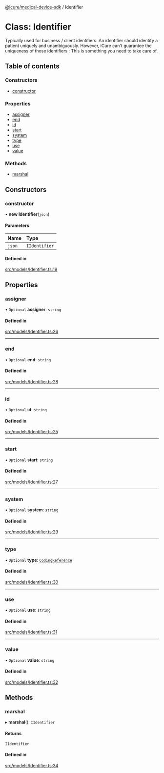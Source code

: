 [@icure/medical-device-sdk](../modules.md) / Identifier

# Class: Identifier

Typically used for business / client identifiers. An identifier should identify a patient uniquely and unambiguously. However, iCure can't guarantee the uniqueness of those identifiers : This is something you need to take care of.

## Table of contents

### Constructors

- [constructor](Identifier.md#constructor)

### Properties

- [assigner](Identifier.md#assigner)
- [end](Identifier.md#end)
- [id](Identifier.md#id)
- [start](Identifier.md#start)
- [system](Identifier.md#system)
- [type](Identifier.md#type)
- [use](Identifier.md#use)
- [value](Identifier.md#value)

### Methods

- [marshal](Identifier.md#marshal)

## Constructors

### constructor

• **new Identifier**(`json`)

#### Parameters

| Name | Type |
| :------ | :------ |
| `json` | `IIdentifier` |

#### Defined in

[src/models/Identifier.ts:19](https://github.com/icure/icure-medical-device-js-sdk/blob/6492840/src/models/Identifier.ts#L19)

## Properties

### assigner

• `Optional` **assigner**: `string`

#### Defined in

[src/models/Identifier.ts:26](https://github.com/icure/icure-medical-device-js-sdk/blob/6492840/src/models/Identifier.ts#L26)

___

### end

• `Optional` **end**: `string`

#### Defined in

[src/models/Identifier.ts:28](https://github.com/icure/icure-medical-device-js-sdk/blob/6492840/src/models/Identifier.ts#L28)

___

### id

• `Optional` **id**: `string`

#### Defined in

[src/models/Identifier.ts:25](https://github.com/icure/icure-medical-device-js-sdk/blob/6492840/src/models/Identifier.ts#L25)

___

### start

• `Optional` **start**: `string`

#### Defined in

[src/models/Identifier.ts:27](https://github.com/icure/icure-medical-device-js-sdk/blob/6492840/src/models/Identifier.ts#L27)

___

### system

• `Optional` **system**: `string`

#### Defined in

[src/models/Identifier.ts:29](https://github.com/icure/icure-medical-device-js-sdk/blob/6492840/src/models/Identifier.ts#L29)

___

### type

• `Optional` **type**: [`CodingReference`](CodingReference.md)

#### Defined in

[src/models/Identifier.ts:30](https://github.com/icure/icure-medical-device-js-sdk/blob/6492840/src/models/Identifier.ts#L30)

___

### use

• `Optional` **use**: `string`

#### Defined in

[src/models/Identifier.ts:31](https://github.com/icure/icure-medical-device-js-sdk/blob/6492840/src/models/Identifier.ts#L31)

___

### value

• `Optional` **value**: `string`

#### Defined in

[src/models/Identifier.ts:32](https://github.com/icure/icure-medical-device-js-sdk/blob/6492840/src/models/Identifier.ts#L32)

## Methods

### marshal

▸ **marshal**(): `IIdentifier`

#### Returns

`IIdentifier`

#### Defined in

[src/models/Identifier.ts:34](https://github.com/icure/icure-medical-device-js-sdk/blob/6492840/src/models/Identifier.ts#L34)
